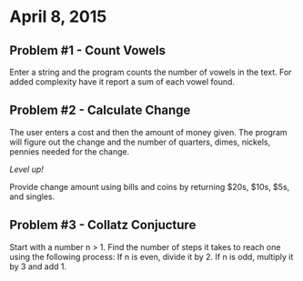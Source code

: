 <h1>April 8, 2015</h1>

<h2>Problem #1 - Count Vowels</h2>
<p>Enter a string and the program counts the number of vowels in the text. For added complexity have it report a sum of each vowel found.</p>

<h2>Problem #2 - Calculate Change</h2>
<p>The user enters a cost and then the amount of money given. The program will figure out the change and the number of quarters, dimes, nickels, pennies needed for the change.</p>
<p><em>Level up!</em></p>
<p>Provide change amount using bills and coins by returning $20s, $10s, $5s, and singles.</p>

<h2>Problem #3 - Collatz Conjucture</h2>
<p>Start with a number n > 1. Find the number of steps it takes to reach one using the following process: If n is even, divide it by 2. If n is odd, multiply it by 3 and add 1.</p>
